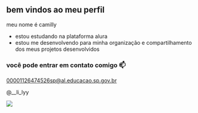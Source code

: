 ## bem vindos ao meu perfil

meu nome é camilly 
- estou estudando na plataforma alura
- estou me desenvolvendo para minha organização e compartilhamento dos meus projetos desenvolvidos

### você pode entrar em contato comigo 📫

00001126474526sp@al.educacao.sp.gov.br

@__li_lyy

![](https://media1.tenor.com/m/2XfFzhfY25kAAAAC/hello-kitty.gif)


